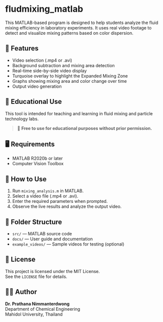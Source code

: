 # fludmixing_matlab
This MATLAB-based program is designed to help students analyze the fluid mixing efficiency in laboratory experiments. It uses real video footage to detect and visualize mixing patterns based on color dispersion.

## 📌 Features

- Video selection (.mp4 or .avi)
- Background subtraction and mixing area detection
- Real-time side-by-side video display
- Turquoise overlay to highlight the Expanded Mixing Zone
- Graphs showing mixing area and color change over time
- Output video generation

## 🧪 Educational Use

This tool is intended for teaching and learning in fluid mixing and particle technology labs.

> 📎 **Free to use for educational purposes without prior permission.**

## 🖥 Requirements

- MATLAB R2020b or later
- Computer Vision Toolbox

## 🚀 How to Use

1. Run `mixing_analysis.m` in MATLAB.
2. Select a video file (.mp4 or .avi).
3. Enter the required parameters when prompted.
4. Observe the live results and analyze the output video.

## 📂 Folder Structure

- `src/` — MATLAB source code
- `docs/` — User guide and documentation
- `example_videos/` — Sample videos for testing (optional)

## 📄 License

This project is licensed under the MIT License.  
See the `LICENSE` file for details.

## 👩‍🏫 Author

**Dr. Prathana Nimmanterdwong**  
Department of Chemical Engineering  
Mahidol University, Thailand
